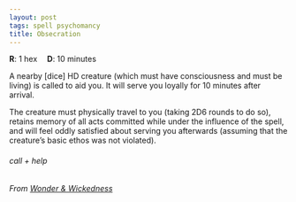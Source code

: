 ```yaml
---
layout: post
tags: spell psychomancy
title: Obsecration
---
```

**R**: 1 hex 		**D**: 10 minutes

A nearby [dice] HD creature (which must have consciousness and must be living) is called to aid you. It will serve you loyally for 10 minutes after arrival. 

The creature must physically travel to you (taking 2D6 rounds to do so), retains memory of all acts committed while under the influence of the spell, and will feel oddly satisfied about serving you afterwards (assuming that the creature’s basic ethos was not violated).

###### call + help
###### From [Wonder & Wickedness](https://www.drivethrurpg.com/product/145647/Wonder--Wickedness)
